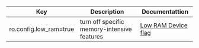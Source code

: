 | Key                    | Description                                  | Documentattion    |
| ----                   | -------                                      | ------            |
| ro.config.low_ram=true |	turn off specific memory-intensive features | [Low RAM Device flag](https://source.android.com/devices/tech/perf/low-ram#flag)